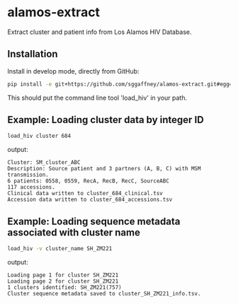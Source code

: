 alamos-extract
==============


Extract cluster and patient info from Los Alamos HIV Database.


## Installation


Install in develop mode, directly from GitHub:

```bash
pip install -e git+https://github.com/sggaffney/alamos-extract.git#egg=alamos-extract
```

This should put the command line tool 'load_hiv' in your path.

## Example: Loading cluster data by integer ID

```bash
load_hiv cluster 684
```

output:
```
Cluster: SM_cluster_ABC
Description: Source patient and 3 partners (A, B, C) with MSM transmission.
6 patients: 0558, 0559, RecA, RecB, RecC, SourceABC
117 accessions.
Clinical data written to cluster_684_clinical.tsv
Accession data written to cluster_684_accessions.tsv
```

## Example: Loading sequence metadata associated with cluster name

```bash
load_hiv -v cluster_name SH_ZM221
```

output:
```
Loading page 1 for cluster SH_ZM221
Loading page 2 for cluster SH_ZM221
1 clusters identified: SH_ZM221(757)
Cluster sequence metadata saved to cluster_SH_ZM221_info.tsv.
```
